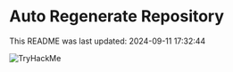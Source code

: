 # Auto Regenerate Repository

This README was last updated: 2024-09-11 17:32:44

 ![TryHackMe](https://tryhackme.com/badge/533634)